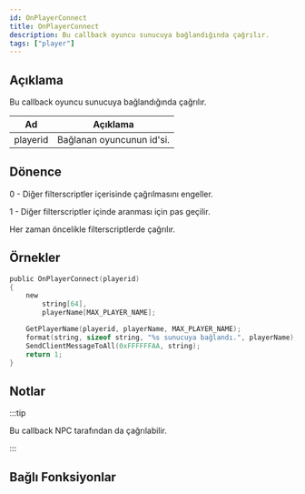 ```yaml
---
id: OnPlayerConnect
title: OnPlayerConnect
description: Bu callback oyuncu sunucuya bağlandığında çağrılır.
tags: ["player"]
---
```


## Açıklama

Bu callback oyuncu sunucuya bağlandığında çağrılır.

| Ad       | Açıklama                  |
| -------- | ------------------------- |
| playerid | Bağlanan oyuncunun id'si. |

## Dönence

0 - Diğer filterscriptler içerisinde çağrılmasını engeller.

1 - Diğer filterscriptler içinde aranması için pas geçilir.

Her zaman öncelikle filterscriptlerde çağrılır.

## Örnekler

```c
public OnPlayerConnect(playerid)
{
    new
        string[64],
        playerName[MAX_PLAYER_NAME];

    GetPlayerName(playerid, playerName, MAX_PLAYER_NAME);
    format(string, sizeof string, "%s sunucuya bağlandı.", playerName);
    SendClientMessageToAll(0xFFFFFFAA, string);
    return 1;
}
```

## Notlar

:::tip

Bu callback NPC tarafından da çağrılabilir.

:::

## Bağlı Fonksiyonlar
